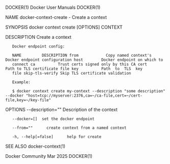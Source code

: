 DOCKER(1)							      Docker User Manuals							     DOCKER(1)

NAME
       docker-context-create - Create a context

SYNOPSIS
       docker context create [OPTIONS] CONTEXT

DESCRIPTION
       Create a context

       Docker endpoint config:

       NAME		    DESCRIPTION from		    Copy named context's Docker endpoint configuration host		   Docker endpoint on which to
       connect ca		   Trust certs signed only by this CA cert		  Path to TLS certificate file key		    Path  to  TLS  key
       file skip-tls-verify	Skip TLS certificate validation

       Example:

       $ docker context create my-context --description "some description" --docker "host=tcp://myserver:2376,ca=~/ca-file,cert=~/cert-file,key=~/key-file"

OPTIONS
       --description=""	     Description of the context

       --docker=[]	set the docker endpoint

       --from=""      create context from a named context

       -h, --help[=false]      help for create

SEE ALSO
       docker-context(1)

Docker Community							   Mar 2025								     DOCKER(1)
